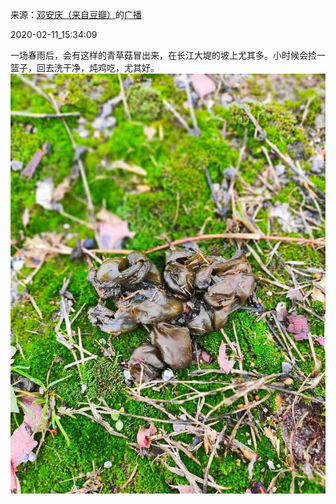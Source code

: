 来源：[邓安庆（来自豆瓣）](https://www.douban.com/people/renjiananhuo/)的[广播](https://www.douban.com/people/renjiananhuo/status/2804269545/)


2020-02-11_15:34:09


一场春雨后，会有这样的青草菇冒出来，在长江大堤的坡上尤其多。小时候会捡一篮子，回去洗干净，炖鸡吃，尤其好。
![](./pic/2020-02-11_15:34:09-邓安庆的广播1.jpg)  

